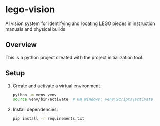 # lego-vision

AI vision system for identifying and locating LEGO pieces in instruction manuals and physical builds

## Overview

This is a python project created with the project initialization tool.

## Setup


1. Create and activate a virtual environment:
   ```bash
   python -m venv venv
   source venv/bin/activate  # On Windows: venv\Scripts\activate
   ```
2. Install dependencies:
   ```bash
   pip install -r requirements.txt
   ```
